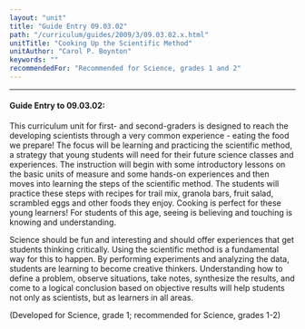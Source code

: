 ```yaml
---
layout: "unit"
title: "Guide Entry 09.03.02"
path: "/curriculum/guides/2009/3/09.03.02.x.html"
unitTitle: "Cooking Up the Scientific Method"
unitAuthor: "Carol P. Boynton"
keywords: ""
recommendedFor: "Recommended for Science, grades 1 and 2"
---
```

<body>
<hr/>
<h4>
Guide Entry to 09.03.02:
</h4>
This curriculum unit for first- and second-graders is designed to reach the developing scientists through a very common experience - eating the food we prepare!  The focus will be learning and practicing the scientific method, a strategy that young students will need for their future science classes and experiences.  The instruction will begin with some introductory lessons on the basic units of measure and some hands-on experiences and then moves into learning the steps of the scientific method.  The students will practice these steps with recipes for trail mix, granola bars, fruit salad, scrambled eggs and other foods they enjoy.  Cooking is perfect for these young learners! For students of this age, seeing is believing and touching is knowing and understanding.
<p>
Science should be fun and interesting and should offer experiences that get students thinking critically. Using the scientific method is a fundamental way for this to happen. By performing experiments and analyzing the data, students are learning to become creative thinkers. Understanding how to define a problem, observe situations, take notes, synthesize the results, and come to a logical conclusion based on objective results will help students not only as scientists, but as learners in all areas.
</p>
<p>
(Developed for Science, grade 1; recommended for Science, grades 1-2)
</p>
</body>
